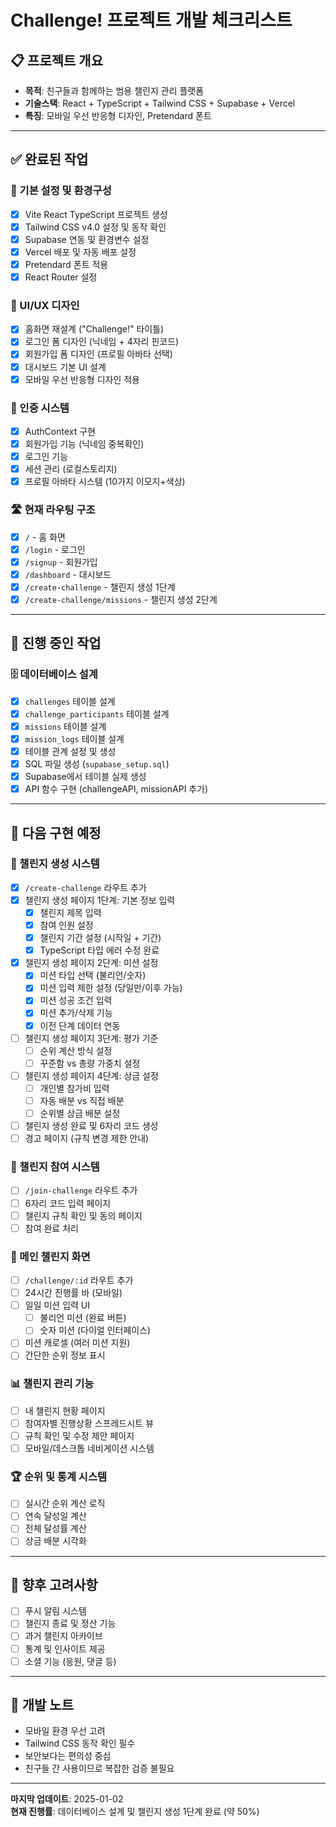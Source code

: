 # Challenge! 프로젝트 개발 체크리스트

## 📋 프로젝트 개요
- **목적**: 친구들과 함께하는 범용 챌린지 관리 플랫폼
- **기술스택**: React + TypeScript + Tailwind CSS + Supabase + Vercel
- **특징**: 모바일 우선 반응형 디자인, Pretendard 폰트

---

## ✅ 완료된 작업

### 🔧 기본 설정 및 환경구성
- [x] Vite React TypeScript 프로젝트 생성
- [x] Tailwind CSS v4.0 설정 및 동작 확인
- [x] Supabase 연동 및 환경변수 설정
- [x] Vercel 배포 및 자동 배포 설정
- [x] Pretendard 폰트 적용
- [x] React Router 설정

### 🎨 UI/UX 디자인
- [x] 홈화면 재설계 ("Challenge!" 타이틀)
- [x] 로그인 폼 디자인 (닉네임 + 4자리 핀코드)
- [x] 회원가입 폼 디자인 (프로필 아바타 선택)
- [x] 대시보드 기본 UI 설계
- [x] 모바일 우선 반응형 디자인 적용

### 🔐 인증 시스템
- [x] AuthContext 구현
- [x] 회원가입 기능 (닉네임 중복확인)
- [x] 로그인 기능
- [x] 세션 관리 (로컬스토리지)
- [x] 프로필 아바타 시스템 (10가지 이모지+색상)

### 🛣️ 현재 라우팅 구조
- [x] `/` - 홈 화면
- [x] `/login` - 로그인 
- [x] `/signup` - 회원가입
- [x] `/dashboard` - 대시보드
- [x] `/create-challenge` - 챌린지 생성 1단계
- [x] `/create-challenge/missions` - 챌린지 생성 2단계

---

## 🚧 진행 중인 작업

### 🗄️ 데이터베이스 설계
- [x] `challenges` 테이블 설계
- [x] `challenge_participants` 테이블 설계  
- [x] `missions` 테이블 설계
- [x] `mission_logs` 테이블 설계
- [x] 테이블 관계 설정 및 생성
- [x] SQL 파일 생성 (`supabase_setup.sql`)
- [x] Supabase에서 테이블 실제 생성 
- [x] API 함수 구현 (challengeAPI, missionAPI 추가)

---

## 📅 다음 구현 예정

### 🎯 챌린지 생성 시스템
- [x] `/create-challenge` 라우트 추가
- [x] 챌린지 생성 페이지 1단계: 기본 정보 입력
  - [x] 챌린지 제목 입력
  - [x] 참여 인원 설정
  - [x] 챌린지 기간 설정 (시작일 + 기간)
  - [x] TypeScript 타입 에러 수정 완료
- [x] 챌린지 생성 페이지 2단계: 미션 설정
  - [x] 미션 타입 선택 (불리언/숫자)
  - [x] 미션 입력 제한 설정 (당일만/이후 가능)  
  - [x] 미션 성공 조건 입력
  - [x] 미션 추가/삭제 기능
  - [x] 이전 단계 데이터 연동
- [ ] 챌린지 생성 페이지 3단계: 평가 기준
  - [ ] 순위 계산 방식 설정
  - [ ] 꾸준함 vs 총량 가중치 설정
- [ ] 챌린지 생성 페이지 4단계: 상금 설정
  - [ ] 개인별 참가비 입력
  - [ ] 자동 배분 vs 직접 배분
  - [ ] 순위별 상금 배분 설정
- [ ] 챌린지 생성 완료 및 6자리 코드 생성
- [ ] 경고 페이지 (규칙 변경 제한 안내)

### 🤝 챌린지 참여 시스템  
- [ ] `/join-challenge` 라우트 추가
- [ ] 6자리 코드 입력 페이지
- [ ] 챌린지 규칙 확인 및 동의 페이지
- [ ] 참여 완료 처리

### 📱 메인 챌린지 화면
- [ ] `/challenge/:id` 라우트 추가
- [ ] 24시간 진행률 바 (모바일)
- [ ] 일일 미션 입력 UI
  - [ ] 불리언 미션 (완료 버튼)
  - [ ] 숫자 미션 (다이얼 인터페이스)
- [ ] 미션 캐로셀 (여러 미션 지원)
- [ ] 간단한 순위 정보 표시

### 📊 챌린지 관리 기능
- [ ] 내 챌린지 현황 페이지
- [ ] 참여자별 진행상황 스프레드시트 뷰
- [ ] 규칙 확인 및 수정 제안 페이지
- [ ] 모바일/데스크톱 네비게이션 시스템

### 🏆 순위 및 통계 시스템
- [ ] 실시간 순위 계산 로직
- [ ] 연속 달성일 계산
- [ ] 전체 달성률 계산
- [ ] 상금 배분 시각화

---

## 🔮 향후 고려사항
- [ ] 푸시 알림 시스템
- [ ] 챌린지 종료 및 정산 기능
- [ ] 과거 챌린지 아카이브
- [ ] 통계 및 인사이트 제공
- [ ] 소셜 기능 (응원, 댓글 등)

---

## 📝 개발 노트
- 모바일 환경 우선 고려
- Tailwind CSS 동작 확인 필수
- 보안보다는 편의성 중심
- 친구들 간 사용이므로 복잡한 검증 불필요

---

**마지막 업데이트**: 2025-01-02  
**현재 진행률**: 데이터베이스 설계 및 챌린지 생성 1단계 완료 (약 50%) 